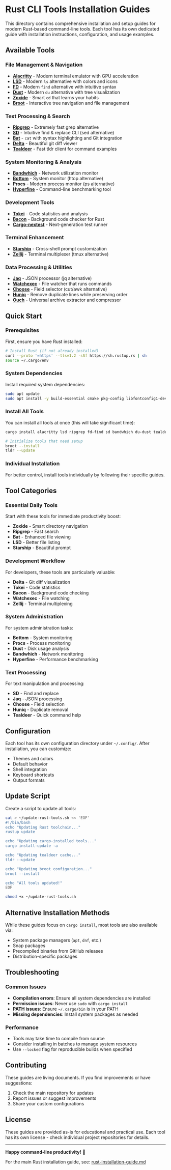 # Rust CLI Tools Installation Guides

This directory contains comprehensive installation and setup guides for modern Rust-based command-line tools. Each tool has its own dedicated guide with installation instructions, configuration, and usage examples.

## Available Tools

### File Management & Navigation
- **[Alacritty](./alacritty.md)** - Modern terminal emulator with GPU acceleration
- **[LSD](./lsd.md)** - Modern `ls` alternative with colors and icons
- **[FD](./fd.md)** - Modern `find` alternative with intuitive syntax
- **[Dust](./dust.md)** - Modern `du` alternative with tree visualization
- **[Zoxide](./zoxide.md)** - Smart `cd` that learns your habits
- **[Broot](./broot.md)** - Interactive tree navigation and file management

### Text Processing & Search
- **[Ripgrep](./ripgrep.md)** - Extremely fast grep alternative
- **[SD](./sd.md)** - Intuitive find & replace CLI (sed alternative)
- **[Bat](./bat.md)** - `cat` with syntax highlighting and Git integration
- **[Delta](./delta.md)** - Beautiful git diff viewer
- **[Tealdeer](./tealdeer.md)** - Fast tldr client for command examples

### System Monitoring & Analysis
- **[Bandwhich](./bandwhich.md)** - Network utilization monitor
- **[Bottom](./bottom.md)** - System monitor (htop alternative)
- **[Procs](./procs.md)** - Modern process monitor (ps alternative)
- **[Hyperfine](./hyperfine.md)** - Command-line benchmarking tool

### Development Tools
- **[Tokei](./tokei.md)** - Code statistics and analysis
- **[Bacon](./bacon.md)** - Background code checker for Rust
- **[Cargo-nextest](./cargo-nextest.md)** - Next-generation test runner

### Terminal Enhancement
- **[Starship](./starship.md)** - Cross-shell prompt customization
- **[Zellij](./zellij.md)** - Terminal multiplexer (tmux alternative)

### Data Processing & Utilities
- **[Jaq](./jaq.md)** - JSON processor (jq alternative)
- **[Watchexec](./watchexec.md)** - File watcher that runs commands
- **[Choose](./choose.md)** - Field selector (cut/awk alternative)
- **[Huniq](./huniq.md)** - Remove duplicate lines while preserving order
- **[Ouch](./ouch.md)** - Universal archive extractor and compressor

## Quick Start

### Prerequisites

First, ensure you have Rust installed:
```bash
# Install Rust (if not already installed)
curl --proto '=https' --tlsv1.2 -sSf https://sh.rustup.rs | sh
source ~/.cargo/env
```

### System Dependencies

Install required system dependencies:
```bash
sudo apt update
sudo apt install -y build-essential cmake pkg-config libfontconfig1-dev libfreetype6-dev libxcb-xfixes0-dev libxkbcommon-dev python3 libssl-dev libpcap-dev
```

### Install All Tools

You can install all tools at once (this will take significant time):
```bash
cargo install alacritty lsd ripgrep fd-find sd bandwhich du-dust tealdeer starship bat git-delta zoxide broot ouch bottom procs hyperfine tokei bacon cargo-nextest zellij jaq watchexec-cli choose huniq

# Initialize tools that need setup
broot --install
tldr --update
```

### Individual Installation

For better control, install tools individually by following their specific guides.

## Tool Categories

### Essential Daily Tools
Start with these tools for immediate productivity boost:
- **Zoxide** - Smart directory navigation
- **Ripgrep** - Fast search
- **Bat** - Enhanced file viewing
- **LSD** - Better file listing
- **Starship** - Beautiful prompt

### Development Workflow
For developers, these tools are particularly valuable:
- **Delta** - Git diff visualization
- **Tokei** - Code statistics
- **Bacon** - Background code checking
- **Watchexec** - File watching
- **Zellij** - Terminal multiplexing

### System Administration
For system administration tasks:
- **Bottom** - System monitoring
- **Procs** - Process monitoring
- **Dust** - Disk usage analysis
- **Bandwhich** - Network monitoring
- **Hyperfine** - Performance benchmarking

### Text Processing
For text manipulation and processing:
- **SD** - Find and replace
- **Jaq** - JSON processing
- **Choose** - Field selection
- **Huniq** - Duplicate removal
- **Tealdeer** - Quick command help

## Configuration

Each tool has its own configuration directory under `~/.config/`. After installation, you can customize:

- Themes and colors
- Default behavior
- Shell integration
- Keyboard shortcuts
- Output formats

## Update Script

Create a script to update all tools:
```bash
cat > ~/update-rust-tools.sh << 'EOF'
#!/bin/bash
echo "Updating Rust toolchain..."
rustup update

echo "Updating cargo-installed tools..."
cargo install-update -a

echo "Updating tealdeer cache..."
tldr --update

echo "Updating broot configuration..."
broot --install

echo "All tools updated!"
EOF

chmod +x ~/update-rust-tools.sh
```

## Alternative Installation Methods

While these guides focus on `cargo install`, most tools are also available via:
- System package managers (`apt`, `dnf`, etc.)
- Snap packages
- Precompiled binaries from GitHub releases
- Distribution-specific packages

## Troubleshooting

### Common Issues
- **Compilation errors**: Ensure all system dependencies are installed
- **Permission issues**: Never use `sudo` with `cargo install`
- **PATH issues**: Ensure `~/.cargo/bin` is in your PATH
- **Missing dependencies**: Install system packages as needed

### Performance
- Tools may take time to compile from source
- Consider installing in batches to manage system resources
- Use `--locked` flag for reproducible builds when specified

## Contributing

These guides are living documents. If you find improvements or have suggestions:
1. Check the main repository for updates
2. Report issues or suggest improvements
3. Share your custom configurations

## License

These guides are provided as-is for educational and practical use. Each tool has its own license - check individual project repositories for details.

---

**Happy command-line productivity!** 🚀

For the main Rust installation guide, see: [rust-installation-guide.md](../rust-installation-guide.md)